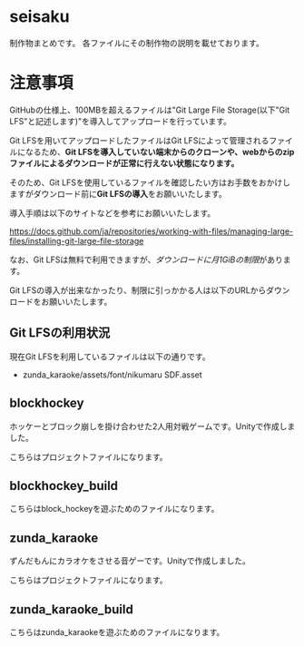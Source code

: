 # seisaku

制作物まとめです。
各ファイルにその制作物の説明を載せております。

# 注意事項

GitHubの仕様上、100MBを超えるファイルは"Git Large File Storage(以下"Git LFS"と記述します)"を導入してアップロードを行っています。

Git LFSを用いてアップロードしたファイルはGit LFSによって管理されるファイルになるため、**Git LFSを導入していない端末からのクローンや、webからのzipファイルによるダウンロードが正常に行えない状態になります。**

そのため、Git LFSを使用しているファイルを確認したい方はお手数をおかけしますがダウンロード前に**Git LFSの導入**をお願いいたします。

導入手順は以下のサイトなどを参考にお願いいたします。

https://docs.github.com/ja/repositories/working-with-files/managing-large-files/installing-git-large-file-storage

なお、Git LFSは無料で利用できますが、*ダウンロードに月1GiBの制限*があります。

Git LFSの導入が出来なかったり、制限に引っかかる人は以下のURLからダウンロードをお願いいたします。

## Git LFSの利用状況
現在Git LFSを利用しているファイルは以下の通りです。
- zunda_karaoke/assets/font/nikumaru SDF.asset


## blockhockey

ホッケーとブロック崩しを掛け合わせた2人用対戦ゲームです。Unityで作成しました。

こちらはプロジェクトファイルになります。

## blockhockey_build

こちらはblock_hockeyを遊ぶためのファイルになります。

## zunda_karaoke

ずんだもんにカラオケをさせる音ゲーです。Unityで作成しました。

こちらはプロジェクトファイルになります。

## zunda_karaoke_build

こちらはzunda_karaokeを遊ぶためのファイルになります。


